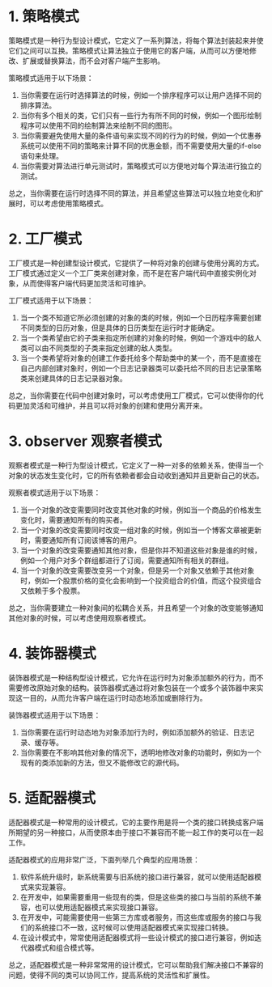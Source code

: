 # 1. 策略模式

策略模式是一种行为型设计模式，它定义了一系列算法，将每个算法封装起来并使它们之间可以互换。策略模式让算法独立于使用它的客户端，从而可以方便地修改、扩展或替换算法，而不会对客户端产生影响。

策略模式适用于以下场景：

1. 当你需要在运行时选择算法的时候，例如一个排序程序可以让用户选择不同的排序算法。
2. 当你有多个相关的类，它们只有一些行为有所不同的时候，例如一个图形绘制程序可以使用不同的绘制算法来绘制不同的图形。
3. 当你需要避免使用大量的条件语句来实现不同的行为的时候，例如一个优惠券系统可以使用不同的策略来计算不同的优惠金额，而不需要使用大量的if-else语句来处理。
4. 当你需要对算法进行单元测试时，策略模式可以方便地对每个算法进行独立的测试。

总之，当你需要在运行时选择不同的算法，并且希望这些算法可以独立地变化和扩展时，可以考虑使用策略模式。



# 2. 工厂模式

工厂模式是一种创建型设计模式，它提供了一种将对象的创建与使用分离的方式。工厂模式通过定义一个工厂类来创建对象，而不是在客户端代码中直接实例化对象，从而使得客户端代码更加灵活和可维护。

工厂模式适用于以下场景：

1. 当一个类不知道它所必须创建的对象的类的时候，例如一个日历程序需要创建不同类型的日历对象，但是具体的日历类型在运行时才能确定。
2. 当一个类希望由它的子类来指定所创建的对象的时候，例如一个游戏中的敌人类可以由不同类型的子类来指定创建的敌人类型。
3. 当一个类希望将对象的创建工作委托给多个帮助类中的某一个，而不是直接在自己内部创建对象时，例如一个日志记录器类可以委托给不同的日志记录策略类来创建具体的日志记录器对象。

总之，当你需要在代码中创建对象时，可以考虑使用工厂模式，它可以使得你的代码更加灵活和可维护，并且可以将对象的创建和使用分离开来。

# 3. observer 观察者模式

观察者模式是一种行为型设计模式，它定义了一种一对多的依赖关系，使得当一个对象的状态发生变化时，它的所有依赖者都会自动收到通知并且更新自己的状态。

观察者模式适用于以下场景：

1. 当一个对象的改变需要同时改变其他对象的时候，例如当一个商品的价格发生变化时，需要通知所有的购买者。
2. 当一个对象的改变需要同时改变一组对象的时候，例如当一个博客文章被更新时，需要通知所有订阅该博客的用户。
3. 当一个对象的改变需要通知其他对象，但是你并不知道这些对象是谁的时候，例如一个用户对多个群组都进行了订阅，需要通知所有相关的群组。
4. 当一个对象的改变需要改变另一个对象，但是另一个对象又依赖于其他对象时，例如一个股票价格的变化会影响到一个投资组合的价值，而这个投资组合又依赖于多个股票。

总之，当你需要建立一种对象间的松耦合关系，并且希望一个对象的改变能够通知其他对象的时候，可以考虑使用观察者模式。



# 4. 装饰器模式

装饰器模式是一种结构型设计模式，它允许在运行时为对象添加额外的行为，而不需要修改原始对象的结构。装饰器模式通过将对象包装在一个或多个装饰器中来实现这一目的，从而允许客户端在运行时动态地添加或删除行为。

装饰器模式适用于以下场景：

1. 当你需要在运行时动态地为对象添加行为时，例如添加额外的验证、日志记录、缓存等。
2. 当你需要在不影响其他对象的情况下，透明地修改对象的功能时，例如为一个现有的类添加新的方法，但又不能修改它的源代码。



# 5. 适配器模式

适配器模式是一种常用的设计模式，它的主要作用是将一个类的接口转换成客户端所期望的另一种接口，从而使原本由于接口不兼容而不能一起工作的类可以在一起工作。

适配器模式的应用非常广泛，下面列举几个典型的应用场景：

1. 软件系统升级时，新系统需要与旧系统的接口进行兼容，就可以使用适配器模式来实现兼容。
2. 在开发中，如果需要重用一些现有的类，但是这些类的接口与当前的系统不兼容，也可以使用适配器模式来实现接口兼容。
3. 在开发中，可能需要使用一些第三方库或者服务，而这些库或服务的接口与我们的系统接口不一致，这时候可以使用适配器模式来实现接口转换。
4. 在设计模式中，常常使用适配器模式将一些设计模式的接口进行兼容，例如迭代器模式和组合模式等。

总之，适配器模式是一种非常常用的设计模式，它可以帮助我们解决接口不兼容的问题，使得不同的类可以协同工作，提高系统的灵活性和扩展性。